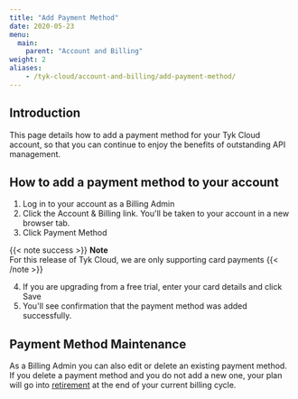 ```yaml
---
title: "Add Payment Method"
date: 2020-05-23
menu:
  main:
    parent: "Account and Billing"
weight: 2
aliases:
    - /tyk-cloud/account-and-billing/add-payment-method/
---
```


## Introduction

This page details how to add a payment method for your Tyk Cloud account, so that you can continue to enjoy the benefits of outstanding API management.

## How to add a payment method to your account

1. Log in to your account as a Billing Admin
2. Click the Account & Billing link. You'll be taken to your account in a new browser tab.
3. Click Payment Method

{{< note success >}}
**Note**  
For this release of Tyk Cloud, we are only supporting card payments
{{< /note >}}

4. If you are upgrading from a free trial, enter your card details and click Save
5. You'll see confirmation that the payment method was added successfully.

## Payment Method Maintenance

As a Billing Admin you can also edit or delete an existing payment method. If you delete a payment method and you do not add a new one, your plan will go into [retirement](/docs/account-billing/retirement/) at the end of your current billing cycle.

